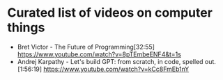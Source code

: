 # Curated list of videos on computer things


- Bret Victor - The Future of Programming[32:55] https://www.youtube.com/watch?v=8pTEmbeENF4&t=1s
- Andrej Karpathy - Let's build GPT: from scratch, in code, spelled out.[1:56:19] https://www.youtube.com/watch?v=kCc8FmEb1nY